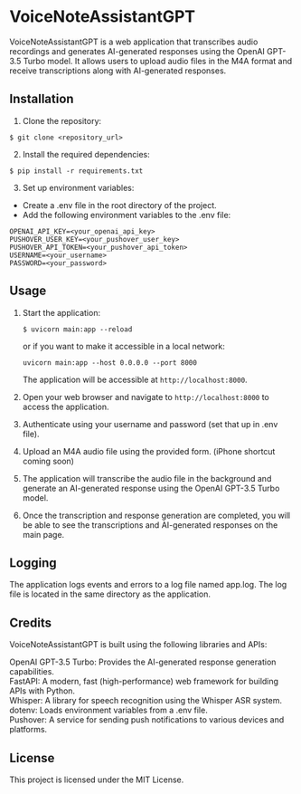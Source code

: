 # VoiceNoteAssistantGPT

VoiceNoteAssistantGPT is a web application that transcribes audio recordings and generates AI-generated responses using the OpenAI GPT-3.5 Turbo model. It allows users to upload audio files in the M4A format and receive transcriptions along with AI-generated responses.

## Installation

1. Clone the repository:

```
$ git clone <repository_url>
```

2. Install the required dependencies:

```shell
$ pip install -r requirements.txt
```

3. Set up environment variables:

-   Create a .env file in the root directory of the project.
-   Add the following environment variables to the .env file:

```plaintext
OPENAI_API_KEY=<your_openai_api_key>
PUSHOVER_USER_KEY=<your_pushover_user_key>
PUSHOVER_API_TOKEN=<your_pushover_api_token>
USERNAME=<your_username>
PASSWORD=<your_password>
```

## Usage

1. Start the application:

    ```shell
    $ uvicorn main:app --reload
    ```

    or if you want to make it accessible in a local network:

    ```shell
    uvicorn main:app --host 0.0.0.0 --port 8000
    ```

    The application will be accessible at `http://localhost:8000`.

2. Open your web browser and navigate to `http://localhost:8000` to access the application.
3. Authenticate using your username and password (set that up in .env file).
4. Upload an M4A audio file using the provided form. (iPhone shortcut coming soon)
5. The application will transcribe the audio file in the background and generate an AI-generated response using the OpenAI GPT-3.5 Turbo model.
6. Once the transcription and response generation are completed, you will be able to see the transcriptions and AI-generated responses on the main page.

## Logging

The application logs events and errors to a log file named app.log. The log file is located in the same directory as the application.

## Credits

VoiceNoteAssistantGPT is built using the following libraries and APIs:

OpenAI GPT-3.5 Turbo: Provides the AI-generated response generation capabilities.  
FastAPI: A modern, fast (high-performance) web framework for building APIs with Python.  
Whisper: A library for speech recognition using the Whisper ASR system.
dotenv: Loads environment variables from a .env file.  
Pushover: A service for sending push notifications to various devices and platforms.

## License

This project is licensed under the MIT License.
